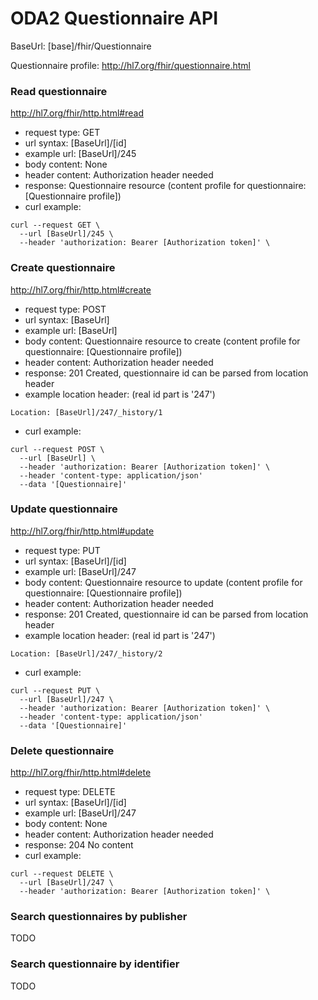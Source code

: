 # ODA2 Questionnaire API

BaseUrl: [base]/fhir/Questionnaire

Questionnaire profile: http://hl7.org/fhir/questionnaire.html

### Read questionnaire

http://hl7.org/fhir/http.html#read

- request type: GET
- url syntax: [BaseUrl]/[id]
- example url: [BaseUrl]/245
- body content: None
- header content: Authorization header needed
- response: Questionnaire resource (content profile for questionnaire: [Questionnaire profile])
- curl example:
```
curl --request GET \
  --url [BaseUrl]/245 \
  --header 'authorization: Bearer [Authorization token]' \
```
  
### Create questionnaire

http://hl7.org/fhir/http.html#create

- request type: POST
- url syntax: [BaseUrl]
- example url: [BaseUrl]
- body content: Questionnaire resource to create (content profile for questionnaire: [Questionnaire profile])
- header content: Authorization header needed
- response: 201 Created, questionnaire id can be parsed from location header
- example location header: (real id part is '247')
``` 
Location: [BaseUrl]/247/_history/1
```

- curl example:
```
curl --request POST \
  --url [BaseUrl] \
  --header 'authorization: Bearer [Authorization token]' \
  --header 'content-type: application/json'
  --data '[Questionnaire]'
```

### Update questionnaire

http://hl7.org/fhir/http.html#update

- request type: PUT
- url syntax: [BaseUrl]/[id]
- example url: [BaseUrl]/247
- body content: Questionnaire resource to update (content profile for questionnaire: [Questionnaire profile])
- header content: Authorization header needed
- response: 201 Created, questionnaire id can be parsed from location header 
- example location header: (real id part is '247')
``` 
Location: [BaseUrl]/247/_history/2
```
- curl example:
```
curl --request PUT \
  --url [BaseUrl]/247 \
  --header 'authorization: Bearer [Authorization token]' \
  --header 'content-type: application/json'
  --data '[Questionnaire]' 
```
  
### Delete questionnaire

http://hl7.org/fhir/http.html#delete

- request type: DELETE
- url syntax: [BaseUrl]/[id]
- example url: [BaseUrl]/247
- body content: None
- header content: Authorization header needed
- response: 204 No content
- curl example:
```
curl --request DELETE \
  --url [BaseUrl]/247 \
  --header 'authorization: Bearer [Authorization token]' \
```

### Search questionnaires by publisher

TODO

### Search questionnaire by identifier

TODO

  